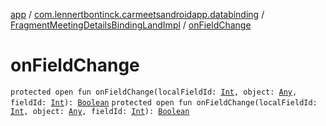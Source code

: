 [app](../../index.md) / [com.lennertbontinck.carmeetsandroidapp.databinding](../index.md) / [FragmentMeetingDetailsBindingLandImpl](index.md) / [onFieldChange](./on-field-change.md)

# onFieldChange

`protected open fun onFieldChange(localFieldId: `[`Int`](https://kotlinlang.org/api/latest/jvm/stdlib/kotlin/-int/index.html)`, object: `[`Any`](https://kotlinlang.org/api/latest/jvm/stdlib/kotlin/-any/index.html)`, fieldId: `[`Int`](https://kotlinlang.org/api/latest/jvm/stdlib/kotlin/-int/index.html)`): `[`Boolean`](https://kotlinlang.org/api/latest/jvm/stdlib/kotlin/-boolean/index.html)
`protected open fun onFieldChange(localFieldId: `[`Int`](https://kotlinlang.org/api/latest/jvm/stdlib/kotlin/-int/index.html)`, object: `[`Any`](https://kotlinlang.org/api/latest/jvm/stdlib/kotlin/-any/index.html)`, fieldId: `[`Int`](https://kotlinlang.org/api/latest/jvm/stdlib/kotlin/-int/index.html)`): `[`Boolean`](https://kotlinlang.org/api/latest/jvm/stdlib/kotlin/-boolean/index.html)